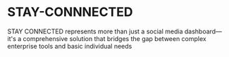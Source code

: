 # STAY-CONNNECTED
STAY CONNECTED represents more than just a social media dashboard—it's a comprehensive solution that bridges the gap between complex enterprise tools and basic individual needs
